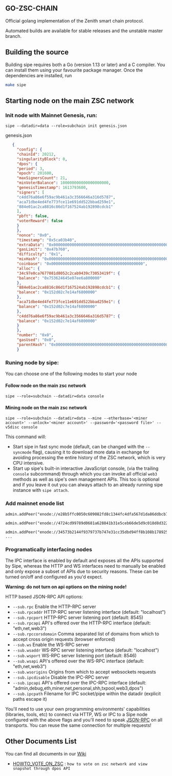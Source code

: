 ## GO-ZSC-CHAIN

Official golang implementation of the Zenith smart chain protocol.

Automated builds are available for stable releases and the unstable master branch.

## Building the source

Building sipe requires both a Go (version 1.13 or later) and a C compiler.
You can install them using your favourite package manager.
Once the dependencies are installed, run
```bash
make sipe
```

## Starting node on the main ZSC network

### Init node with Mainnet Genesis, run:
``` 
sipe --datadir=data --role=subchain init genesis.json
```

genesis.json
   ```json
      {
        "config": {
        "chainId": 20212,
        "singularityBlock": 0,
        "dpos": {
        "period": 3,
        "epoch": 201600,
        "maxSignersCount": 21,
        "minVoterBalance": 100000000000000000000,
        "genesisTimestamp": 1613793600,
        "signers": [
        "c4dd76a86e6f59ac9b461a3c3566646a316d5787",
        "aca71dbe4ed4fe773fce11e691dd522bbad259e1",
        "884e01ac2ca8816c86d1f167524ab192898cdcb1"
        ],
        "pbft": false,
        "voterReward": false
        }
        },
        "nonce": "0x0",
        "timestamp": "0x5ca03b40",
        "extraData": "0x00000000000000000000000000000000000000000000000000000000000000000000000000000000000000000000000000000000000000000000000000000000000000000000000000000000000000000000000000000000000000000000000000",
        "gasLimit": "0x47b760",
        "difficulty": "0x1",
        "mixHash": "0x0000000000000000000000000000000000000000000000000000000000000000",
        "coinbase": "0x0000000000000000000000000000000000000000",
        "alloc": {
        "34c97e0ca7677081d8052c2cab9439c73053419f": {
        "balance": "0x753624645e07ee6a800000"
        },
        "884e01ac2ca8816c86d1f167524ab192898cdcb1": {
        "balance": "0x152d02c7e14af6800000"
        },
        "aca71dbe4ed4fe773fce11e691dd522bbad259e1": {
        "balance": "0x152d02c7e14af6800000"
        },
        "c4dd76a86e6f59ac9b461a3c3566646a316d5787": {
        "balance": "0x152d02c7e14af6800000"
        }
        },
        "number": "0x0",
        "gasUsed": "0x0",
        "parentHash": "0x0000000000000000000000000000000000000000000000000000000000000000"
        }
   ```

### Runing node by sipe:

You can choose one of the following modes to start your node

#### Follow node on the main zsc network
```shell
sipe --role=subchain --datadir=data console
```  

#### Mining node on the main zsc network
```shell
sipe --role=subchain --datadir=data --mine --etherbase='<miner account>' --unlock='<miner account>' --password='<password file>' --v5disc console
```  

This command will:

* Start sipe in fast sync mode (default, can be changed with the `--syncmode` flag), causing it to
  download more data in exchange for avoiding processing the entire history of the ZSC network,
  which is very CPU intensive.
* Start up sipe's built-in interactive JavaScript console,
  (via the trailing `console` subcommand) through which you can invoke all official `web3` methods
  as well as sipe's own management APIs.
  This too is optional and if you leave it out you can always attach to an already running sipe instance
  with `sipe attach`.

### Add mainnet enode list
```shell
admin.addPeer("enode://e28b5ffc0050c609082fd8c1344fc4dfa567d1da86ddbcb72c82ac16a5524031830afe1a9c049ba229cf71f16f0adb21412f1500c2f7b6e2915ffbd09f821efc@47.242.249.245:30301")
   
admin.addPeer("enode://4724cd99789d0681a628841b31e5ceb66de5d9c018d8d322552e13c3c7987d3ebaa937c290b552351073b0da159dc395be7f9e4f5227ac87441895f0c19036a9@47.242.81.113:30301")
   
admin.addPeer("enode://34573b2144f9379737b747e31cc35dbd94ff8b108b1789253b60cf16a1cf7cca1bc4c53d21772311e7111625ebdf873635a0c06dcb4d83ee93b04a507dc787ff@8.210.253.177:30301")
...
```

### Programatically interfacing nodes

The IPC interface is enabled by default and exposes all the APIs supported by Sipe, whereas the HTTP
and WS interfaces need to manually be enabled and only expose a subset of APIs due to security reasons.
These can be turned on/off and configured as you'd expect.

**Warning: do not turn on api options on the mining node!**

HTTP based JSON-RPC API options:

* `--sub.rpc` Enable the HTTP-RPC server
* `--sub.rpcaddr` HTTP-RPC server listening interface (default: "localhost")
* `--sub.rpcport` HTTP-RPC server listening port (default: 8545)
* `--sub.rpcapi` API's offered over the HTTP-RPC interface (default: "eth,net,web3")
* `--sub.rpccorsdomain` Comma separated list of domains from which to accept cross origin requests (browser enforced)
* `--sub.ws` Enable the WS-RPC server
* `--sub.wsaddr` WS-RPC server listening interface (default: "localhost")
* `--sub.wsport` WS-RPC server listening port (default: 8546)
* `--sub.wsapi` API's offered over the WS-RPC interface (default: "eth,net,web3")
* `--sub.wsorigins` Origins from which to accept websockets requests
* `--sub.ipcdisable` Disable the IPC-RPC server
* `--sub.ipcapi` API's offered over the IPC-RPC interface (default: "admin,debug,eth,miner,net,personal,shh,txpool,web3,dpos")
* `--sub.ipcpath` Filename for IPC socket/pipe within the datadir (explicit paths escape it)

You'll need to use your own programming environments' capabilities (libraries, tools, etc) to connect
via HTTP, WS or IPC to a Sipe node configured with the above flags and you'll need to speak [JSON-RPC](http://www.jsonrpc.org/specification)
on all transports. You can reuse the same connection for multiple requests!

## Other Documents List

You can find all documents in our [Wiki](https://github.com/zsc-ZTChain/go-zsc-chain/wiki/)

* [HOWTO_VOTE_ON_ZSC](https://github.com/zsc-ZTChain/go-zsc-chain/wiki/HOW_TO_VOTE_ON_ZSC)  : `how to vote on zsc network and view snapshot through dpos API`
